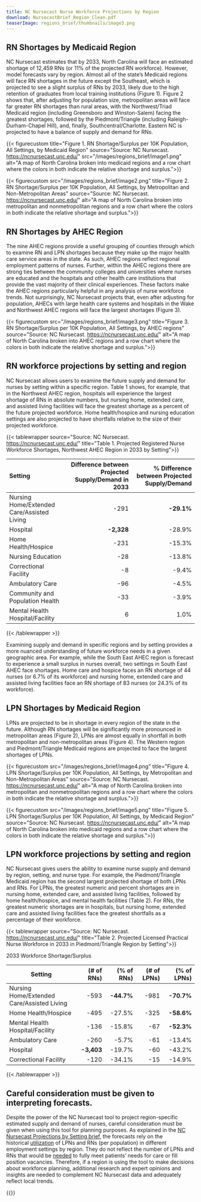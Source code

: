 ```yaml
---
title: NC Nursecast Nurse Workforce Projections by Region
download: NursecastBrief_Region_Clean.pdf
teaserImage: regions_brief/thumbnails/image3.png
---
```


## RN Shortages by Medicaid Region 

NC Nursecast estimates that by 2033, North Carolina will face an estimated shortage of 12,459 RNs (or
11% of the projected RN workforce). However, model forecasts vary by
region. Almost all of the state’s Medicaid regions will face RN
shortages in the future except the Southeast, which is projected to see
a slight surplus of RNs by 2033, likely due to the high retention of
graduates from local training institutions (Figure 1). Figure 2 shows
that, after adjusting for population size, metropolitan areas will face
far greater RN shortages than rural areas, with the Northwest/Triad
Medicaid region (including Greensboro and Winston-Salem) facing the
greatest shortages, followed by the Piedmont/Triangle (including
Raleigh-Durham-Chapel Hill), and, finally, Southcentral/Charlotte. Eastern
NC is projected to have a balance of supply and demand for RNs.

{{< figurecustom title="Figure 1. RN Shortage/Surplus per 10K Population, All Settings, by Medicaid Region" source="Source: NC Nursecast. https://ncnursecast.unc.edu/" src="/images/regions_brief/image1.png" alt="A map of North Carolina broken into medicaid regions and a row chart where the colors in both indicate the relative shortage and surplus.">}}

{{< figurecustom src="/images/regions_brief/image2.png" title="Figure 2. RN Shortage/Surplus per 10K Population, All Settings, by Metropolitan and Non-Metropolitan Areas" source="Source: NC Nursecast. https://ncnursecast.unc.edu/" alt="A map of North Carolina broken into metropolitan and nonmetropolitan regions and a row chart where the colors in both indicate the relative shortage and surplus.">}}

## RN Shortages by AHEC Region
The nine AHEC regions provide a useful
grouping of counties through which to examine RN and LPN shortages
because they make up the major health care service areas in the state.
As such, AHEC regions reflect regional employment patterns of
nurses. Further, within the AHEC regions there are strong ties between
the community colleges and universities where nurses are educated and
the hospitals and other health care institutions that provide the vast
majority of their clinical experiences. These factors make the AHEC
regions particularly helpful in any analysis of nurse workforce trends.
Not surprisingly, NC Nursecast projects that, even after adjusting for
population, AHECs with large health care systems and hospitals in the
Wake and Northwest AHEC regions will face the largest shortages (Figure
3).



{{< figurecustom src="/images/regions_brief/image3.png" title="Figure 3. RN Shortage/Surplus per 10K Population, All Settings, by AHEC regions" source="Source: NC Nursecast. https://ncnursecast.unc.edu/" alt="A map of North Carolina broken into AHEC regions and a row chart where the colors in both indicate the relative shortage and surplus.">}}



## RN workforce projections by setting and region
 NC Nursecast allows
users to examine the future supply and demand for nurses by setting
within a specific region. Table 1 shows, for example, that in the
Northwest AHEC region, hospitals will experience the largest shortage of
RNs in absolute numbers, but nursing home, extended care, and assisted
living facilities will face the greatest shortage as a percent of the
future projected workforce. Home health/hospice and nursing education
settings are also projected to have shortfalls relative to the size of
their projected workforce.


{{< tablewrapper source="Source: NC Nursecast. https://ncnursecast.unc.edu/" title="Table 1. Projected Registered Nurse Workforce Shortages, Northwest AHEC Region in 2033 by Setting">}}

| **Setting**                                | **Difference between Projected Supply/Demand in 2033** | **% Difference between Projected Supply/Demand** |
|:-------------------------------------------|-------------------------------------------------------:|-------------------------------------------------:|
| Nursing Home/Extended Care/Assisted Living | -291                                                   | **-29.1%**                                       |
| Hospital                                   | **-2,328**                                             | -28.9%                                           |
| Home Health/Hospice                        | -231                                                   | -15.3%                                           |
| Nursing Education                          | -28                                                    | -13.8%                                           |
| Correctional Facility                      | -8                                                     | -9.4%                                            |
| Ambulatory Care                            | -96                                                    | -4.5%                                            |
| Community and Population Health            | -33                                                    | -3.9%                                            |
| Mental Health Hospital/Facility            | 6                                                      | 1.0%                                             |

{{< /tablewrapper >}}


Examining supply and demand in specific regions and by setting provides
a more nuanced understanding of future workforce needs in a given
geographic area. For example, while the South East AHEC region is
forecast to experience a small surplus in nurses overall, two settings
in South East AHEC face shortages. Home care and hospice faces an RN shortage of
44 nurses (or 6.7% of its workforce) and nursing home, extended care and
assisted living facilities face an RN shortage of 83 nurses (or 24.3% of
its workforce).

## LPN Shortages by Medicaid Region
 LPNs are projected to be in
shortage in every region of the state in the future. Although RN
shortages will be significantly more pronounced in metropolitan areas
(Figure 2), LPNs are almost equally in shortfall in both metropolitan
and non-metropolitan areas (Figure 4). The Western region and
Piedmont/Triangle Medicaid regions are projected to face the largest
shortages of LPNs.

{{< figurecustom src="/images/regions_brief/image4.png" title="Figure 4. LPN Shortage/Surplus per 10K Population, All Settings, by Metropolitan and Non-Metropolitan Areas"  source="Source: NC Nursecast. https://ncnursecast.unc.edu/" alt="A map of North Carolina broken into metropolitan and nonmetropolitan regions and a row chart where the colors in both indicate the relative shortage and surplus.">}}


{{< figurecustom src="/images/regions_brief/image5.png" title="Figure 5. LPN Shortage/Surplus per 10K Population, All Settings, by Medicaid Region" source="Source: NC Nursecast. https://ncnursecast.unc.edu/" alt="A map of North Carolina broken into medicaid regions and a row chart where the colors in both indicate the relative shortage and surplus.">}}


## LPN workforce projections by setting and region
 NC Nursecast gives
users the ability to examine nurse supply and demand by region, setting,
and nurse type. For example, the Piedmont/Triangle Medicaid region has
the second largest projected shortage of both LPNs and RNs. For LPNs,
the greatest numeric and percent shortages are in nursing home, extended
care, and assisted living facilities, followed by home health/hospice,
and mental health facilities (Table 2). For RNs, the greatest numeric
shortages are in hospitals, but nursing home, extended care and assisted
living facilities face the greatest shortfalls as a percentage of their
workforce.

{{< tablewrapper source="Source: NC Nursecast. https://ncnursecast.unc.edu/" title="Table 2. Projected Licensed Practical Nurse Workforce in 2033 in Piedmont/Triangle Region by Setting">}}
                                    
<div class="has-text-right has-text-weight-bold has-text-dark" >2033 Workforce Shortage/Surplus </div>

|  Setting                                   | (\# of RNs)                     | (% of RNs) | (\# of LPNs) | (% of LPNs) |
|--------------------------------------------|--------------------------------:|-----------:|-------------:|------------:|
| Nursing Home/Extended Care/Assisted Living | -593                            | **-44.7%** | -981         | **-70.7%**  |
| Home Health/Hospice                        | -495                            | -27.5%     | -325         | **-58.6%**  |
| Mental Health Hospital/Facility            | -136                            | -15.8%     | -67          | **-52.3%**  |
| Ambulatory Care                            | -260                            | -5.7%      | -61          | -13.4%      |
| Hospital                                   | **-3,403**                      | -19.7%     | -60          | -43.2%      |
| Correctional Facility                      | -120                            | -34.1%     | -15          | -14.9%      |

{{< /tablewrapper >}}


## Careful consideration must be given to interpreting forecasts.  
Despite the power of the NC Nursecast tool to project region-specific estimated supply
and demand of nurses, careful consideration must be given when using
this tool for planning purposes. As explained in the [NC Nursecast Projections by Setting
brief](/settings), the forecasts rely on the historical <u>utilization</u>
of LPNs and RNs (per population) in different employment settings by
region. They do not reflect the number of LPNs and RNs that would
be <u>needed</u> to fully meet patients’ needs for care or fill position
vacancies. Therefore, if a region is using the tool to make decisions
about workforce planning, additional research and expert opinions and
insights are needed to complement NC Nursecast data and adequately
reflect local trends.

{{<citation>}}
